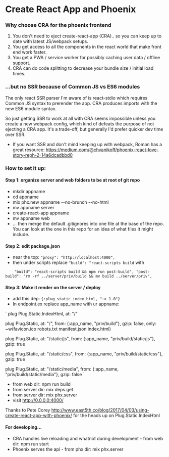 # Create React App and Phoenix

### Why choose CRA for the phoenix frontend

1. You don't need to eject create-react-app (CRA).. so you can keep up to date with latest JS/webpack setups.
2. You get access to all the components in the react world that make front end work faster.
3. You get a PWA / service worker for possibly caching user data / offline support.
4. CRA can do code splitting to decrease your bundle size / initial load times.

### ...but no SSR because of Common JS vs ES6 modules

The only react SSR parser I'm aware of is react-stdio which requires Common JS syntax to prerender the app.
CRA produces imports with the new ES6 module syntax.

So just getting SSR to work at all with CRA seems impossible unless you create a new webpack config, which kind of defeats the purpose of not ejecting a CRA app. It's a trade-off, but generally I'd prefer quicker dev time over SSR.

* If you want SSR and don't mind keeping up with webpack, Roman has a great resource:  https://medium.com/@chvanikoff/phoenix-react-love-story-reph-2-14a6dcadbbd0

### How to set it up:

#### Step 1: organize server and web folders to be at root of git repo

- mkdir appname
- cd appname
- mix phx.new appname --no-brunch --no-html
- mv appname server
- create-react-app appname
- mv appname web
- ... then merge the default .gitignores into one file at the base of the repo. You can look at the one in this repo for an idea of what files it might include.

#### Step 2: edit package.json

- near the top: `"proxy": "http://localhost:4000",`
- then under scripts replace `"build": "react-scripts build` with

`    
  "build": "react-scripts build && npm run post-build",
  "post-build": "rm -rf ../server/priv/build && mv build ../server/priv",
`

#### Step 3: Make it render on the server / deploy

- add this dep: `{:plug_static_index_html, "~> 1.0"}`
- In endpoint.ex replace app_name with ur appname:

`
  plug Plug.Static.IndexHtml,
    at: "/"

  plug Plug.Static,
    at: "/", from: {:app_name, "priv/build"}, gzip: false,
    only: ~w(favicon.ico robots.txt manifest.json index.html)

  plug Plug.Static,
    at: "/static/js", from: {:app_name, "priv/build/static/js"}, gzip: true

  plug Plug.Static,
    at: "/static/css", from: {:app_name, "priv/build/static/css"}, gzip: true

  plug Plug.Static,
    at: "/static/media", from: {:app_name, "priv/build/static/media"}, gzip: false
`

- from web dir: npm run build
- from server dir: mix deps.get
- from server dir: mix phx.server
- visit http://0.0.0.0:4000/

Thanks to Pete Corey http://www.east5th.co/blog/2017/04/03/using-create-react-app-with-phoenix/ for the heads up on Plug.Static.IndexHtml

#### For developing...

- CRA handles live reloading and whatnot during development - from web dir: npm run start
- Phoenix serves the api - from phx dir: mix phx.server
